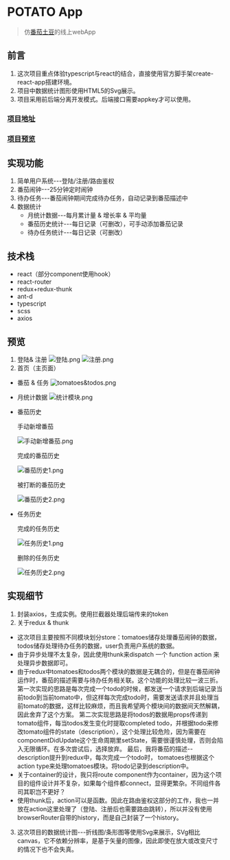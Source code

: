 # POTATO App
> 仿[番茄土豆](https://pomotodo.com/app/)的线上webApp

## 前言
1. 这次项目重点体验typescript与react的结合，直接使用官方脚手架create-react-app搭建环境。
2. 项目中数据统计图形使用HTML5的Svg展示。
3. 项目采用前后端分离开发模式。后端接口需要appkey才可以使用。

### [项目地址](https://github.com/lynchuh/PotatoRing)
### [项目预览](https://lynchuh.github.io/PotatoRing/)

## 实现功能
1. 简单用户系统---登陆/注册/路由鉴权
2. 番茄闹钟---25分钟定时闹钟
3. 待办任务---番茄闹钟期间完成待办任务，自动记录到番茄描述中
4. 数据统计
    - 月统计数据---每月累计量 & 增长率 & 平均量
    - 番茄历史统计---每日记录（可删改），可手动添加番茄记录
    - 待办任务统计---每日记录（可删改）

## 技术栈
- react（部分component使用hook）
- react-router
- redux+redux-thunk
- ant-d
- typescript
- scss
- axios

## 预览
1. 登陆& 注册
![登陆.png](https://i.loli.net/2019/04/13/5cb198dc3d81e.png)
![注册.png](https://i.loli.net/2019/04/13/5cb198dfa4059.png)
2. 首页（主页面）
  - 番茄 & 任务
    ![tomatoes&todos.png](https://i.loli.net/2019/04/13/5cb198dc32823.png)
  - 月统计数据
    ![统计模块.png](https://i.loli.net/2019/04/13/5cb198df2b945.png)
  - 番茄历史
  
    手动新增番茄
    
    ![手动新增番茄.png](https://i.loli.net/2019/04/13/5cb198dfa3db4.png)
    
    完成的番茄历史
    
    ![番茄历史1.png](https://i.loli.net/2019/04/13/5cb198dd6300c.png)
    
    被打断的番茄历史
    
    ![番茄历史2.png](https://i.loli.net/2019/04/13/5cb198dd64931.png)
  - 任务历史
    
    完成的任务历史
    
    ![任务历史1.png](https://i.loli.net/2019/04/13/5cb198de707b5.png)
    
    删除的任务历史
    
    ![任务历史2.png](https://i.loli.net/2019/04/13/5cb198de707b5.png)

## 实现细节
1. 封装axios，生成实例。使用拦截器处理后端传来的token
2. 关于redux & thunk
  - 这次项目主要按照不同模块划分store：tomatoes储存处理番茄闹钟的数据，todos储存处理待办任务的数据，user负责用户系统的数据。
  - 由于异步处理不太复杂，因此使用thunk来dispatch 一个 function action 来处理异步数据即可。
  - 由于redux中tomatoes和todos两个模块的数据是无耦合的，但是在番茄闹钟运作时，番茄的描述需要与待办任务相关联。这个功能的处理比较一波三折。
    第一次实现的思路是每次完成一个todo的时候，都发送一个请求到后端记录当前todo到当前tomato中，但这样每次完成todo时，需要发送请求并且处理当前tomato的数据，这样比较麻烦，而且我希望两个模块间的数据间天然解耦，因此舍弃了这个方案。
    第二次实现思路是将todos的数据用props传递到tomato组件，每当todos发生变化时提取completed todo，并根据todo来修改tomato组件的state（description），这个处理比较危险，因为需要在componentDidUpdate这个生命周期里setState，需要很谨慎处理，否则会陷入无限循环。在多次尝试后，选择放弃。
    最后，我将番茄的描述--description提升到redux中，每次完成一个todo时， tomatoes也根据这个action type来处理tomatoes模块。将todo记录到description中。
  - 关于container的设计，我只将route component作为container，因为这个项目的组件设计并不复杂，如果每个组件都connect，显得更繁杂。不同组件各司其职岂不更好？
  - 使用thunk后，action可以是函数。因此在路由鉴权这部分的工作，我也一并放在action这里处理了（登陆、注册后也需要路由跳转），所以并没有使用browserRouter自带的history，而是自己封装了一个history。
3. 这次项目的数据统计图---折线图/条形图等使用Svg来展示，SVg相比canvas，它不依赖分辨率，是基于矢量的图像，因此即使在放大或改变尺寸的情况下也不会失真。
